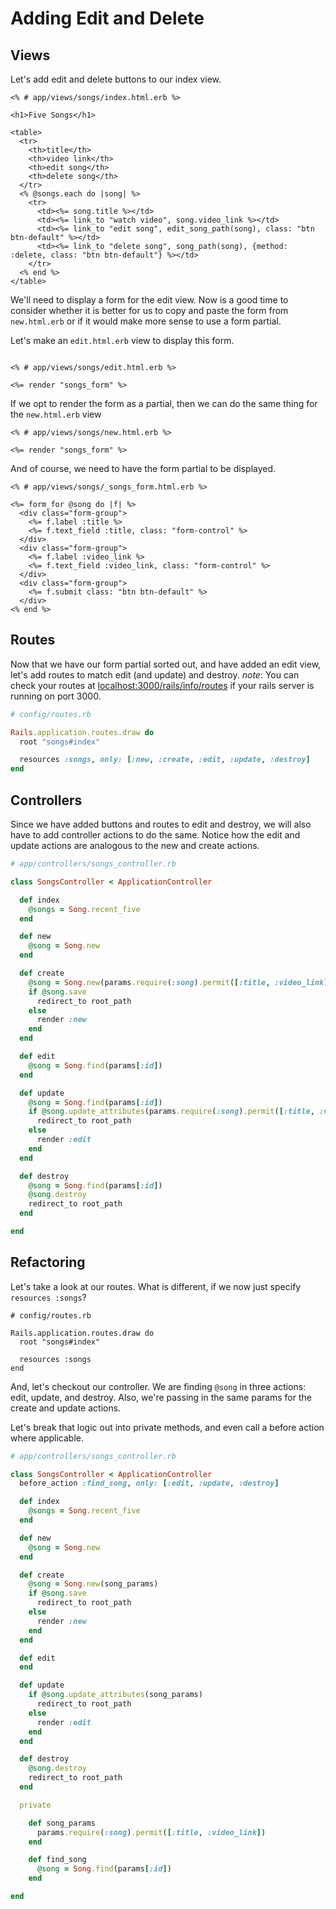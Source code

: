 # Adding Edit and Delete

## Views
Let's add edit and delete buttons to our index view.

```erb
<% # app/views/songs/index.html.erb %>

<h1>Five Songs</h1>

<table>
  <tr>
    <th>title</th>
    <th>video link</th>
    <th>edit song</th>
    <th>delete song</th>
  </tr>
  <% @songs.each do |song| %>
    <tr>
      <td><%= song.title %></td>
      <td><%= link_to "watch video", song.video_link %></td>
      <td><%= link_to "edit song", edit_song_path(song), class: "btn btn-default" %></td>
      <td><%= link_to "delete song", song_path(song), {method: :delete, class: "btn btn-default"} %></td>
    </tr>
  <% end %>
</table>
```
We'll need to display a form for the edit view. Now is a good time to consider whether it is better for us to copy and paste the form from `new.html.erb` or if it would make more sense to use a form partial.

Let's make an `edit.html.erb` view to display this form.
```erb

<% # app/views/songs/edit.html.erb %>

<%= render "songs_form" %>
```
If we opt to render the form as a partial, then we can do the same thing for the `new.html.erb` view
```erb
<% # app/views/songs/new.html.erb %>

<%= render "songs_form" %>
```
And of course, we need to have the form partial to be displayed.
```erb
<% # app/views/songs/_songs_form.html.erb %>

<%= form_for @song do |f| %>
  <div class="form-group">
    <%= f.label :title %>
    <%= f.text_field :title, class: "form-control" %>
  </div>
  <div class="form-group">
    <%= f.label :video_link %>
    <%= f.text_field :video_link, class: "form-control" %>
  </div>
  <div class="form-group">
    <%= f.submit class: "btn btn-default" %>
  </div>
<% end %>
```

## Routes
Now that we have our form partial sorted out, and have added an edit view, let's add routes to match edit (and update) and destroy. *note*: You can check your routes at [localhost:3000/rails/info/routes](http://localhost:3000/rails/info/routes) if your rails server is running on port 3000.
```rb
# config/routes.rb

Rails.application.routes.draw do
  root "songs#index"

  resources :songs, only: [:new, :create, :edit, :update, :destroy]
end
```
## Controllers
Since we have added buttons and routes to edit and destroy, we will also have to add controller actions to do the same. Notice how the edit and update actions are analogous to the new and create actions.  
  
```ruby
# app/controllers/songs_controller.rb

class SongsController < ApplicationController

  def index
    @songs = Song.recent_five
  end

  def new
    @song = Song.new
  end

  def create
    @song = Song.new(params.require(:song).permit([:title, :video_link]))
    if @song.save
      redirect_to root_path
    else
      render :new
    end
  end

  def edit
    @song = Song.find(params[:id])
  end

  def update
    @song = Song.find(params[:id])
    if @song.update_attributes(params.require(:song).permit([:title, :video_link]))
      redirect_to root_path
    else
      render :edit
    end
  end

  def destroy
    @song = Song.find(params[:id])
    @song.destroy
    redirect_to root_path
  end

end
```
## Refactoring
Let's take a look at our routes. What is different, if we now just specify `resources :songs`?
```
# config/routes.rb

Rails.application.routes.draw do
  root "songs#index"

  resources :songs
end
```
And, let's checkout our controller. We are finding `@song` in three actions: edit, update, and destroy. Also, we're passing in the same params for the create and update actions.  
  
Let's break that logic out into private methods, and even call a before action where applicable.
```rb
# app/controllers/songs_controller.rb

class SongsController < ApplicationController
  before_action :find_song, only: [:edit, :update, :destroy]

  def index
    @songs = Song.recent_five
  end

  def new
    @song = Song.new
  end

  def create
    @song = Song.new(song_params)
    if @song.save
      redirect_to root_path
    else
      render :new
    end
  end

  def edit
  end

  def update
    if @song.update_attributes(song_params)
      redirect_to root_path
    else
      render :edit
    end
  end

  def destroy
    @song.destroy
    redirect_to root_path
  end

  private

    def song_params
      params.require(:song).permit([:title, :video_link])
    end

    def find_song
      @song = Song.find(params[:id])
    end

end
```
